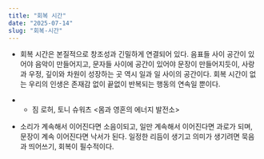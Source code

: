 ```yaml
---
title: "회복 시간"
date: "2025-07-14"
slug: "회복-시간"
---
```


- 회복 시간은 본질적으로 창조성과 긴밀하게 연결되어 있다. 음표들 사이 공간이 있어야 음악이 만들어지고, 문자들 사이에 공간이 있어야 문장이 만들어지듯이, 사랑과 우정, 깊이와 차원이 성장하는 곳 역시 일과 일 사이의 공간이다. 회복 시간이 없는 우리의 인생은 존재감 없이 끝없이 반복되는 행동의 연속일 뿐이다. 

- - 짐 로허, 토니 슈워츠 <몸과 영혼의 에너지 발전소>

- 소리가 계속해서 이어진다면 소음이되고, 일만 계속해서 이어진다면 과로가 되며, 문장이 계속 이어진다면 낙서가 된다. 일정한 리듬이 생기고 의미가 생기려면 묵음과 띄어쓰기, 회복이 필수적이다. 


